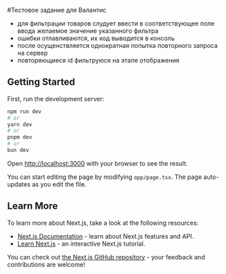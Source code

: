 #Тестовое задание для Валантис

- для фильтрации товаров слудует ввести в соответствующее поле ввода желаемое значение указанного фильтра
- ошибки отлавливаются, их код выводится в консоль
- после осущенствляется однократная попытка повторного запроса на сервер
- повторяющиеся id фильтруюся на этапе отображения

## Getting Started

First, run the development server:

```bash
npm run dev
# or
yarn dev
# or
pnpm dev
# or
bun dev
```

Open [http://localhost:3000](http://localhost:3000) with your browser to see the result.

You can start editing the page by modifying `app/page.tsx`. The page auto-updates as you edit the file.

## Learn More

To learn more about Next.js, take a look at the following resources:

- [Next.js Documentation](https://nextjs.org/docs) - learn about Next.js features and API.
- [Learn Next.js](https://nextjs.org/learn) - an interactive Next.js tutorial.

You can check out [the Next.js GitHub repository](https://github.com/vercel/next.js/) - your feedback and contributions are welcome!
